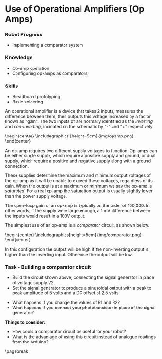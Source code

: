 # Use of Operational Amplifiers (Op Amps)

### Robot Progress
* Implementing a comparator system

### Knowledge
* Op-amp operation
* Configuring op-amps as comparators

### Skills
* Breadboard prototyping
* Basic soldering

An operational amplifier is a device that takes 2 inputs, measures the difference between them, then outputs this voltage increased by a factor known as "gain". The two inputs of are normally identified as the *inverting* and *non-inverting*, indicated on the schematic by "-" and "+" respectively.

\begin{center} \includegraphics [height=5cm] {img/opamp.png} \end{center}

An op-amp requires two different supply voltages to function. Op-amps can be either single supply, which require a positive supply and ground, or dual supply, which require a positive and negative supply along with a ground connection.

These supplies determine the maximum and minimum output voltages of the op-amp as it will be unable to exceed these voltages, regardless of its gain. When the output is at a maximum or minimum we say the op-amp is *saturated*. For a real op-amp the saturation output is usually slightly lower than the power supply voltage.

The open-loop gain of an op-amp is typically on the order of 100,000. In other words, if the supply were large enough, a 1 mV difference between the inputs would result in a 100V output.

The simplest use of an op-amp is a *comparator* circuit, as shown below.

\begin{center} \includegraphics[height=5cm] {img/comparator.png} \end{center}

In this configuration the output will be high if the non-inverting output is higher than the inverting input. Otherwise the output will be low.

### Task - Building a comparator circuit
* Build the circuit shown above, connecting the signal generator in place of voltage supply V2. 
* Set the signal generator to produce a sinusoidal output with a peak to peak amplitude of 5 volts and a DC offset of 2.5 volts. 

- What happens if you change the values of R1 and R2?
- What happens if you connect your phototransistor in place of the signal generator?

**Things to consider:**

- How could a comparator circuit be useful for your robot?
- What is the advantage of using this circuit instead of analogue readings from the Arduino?

\pagebreak